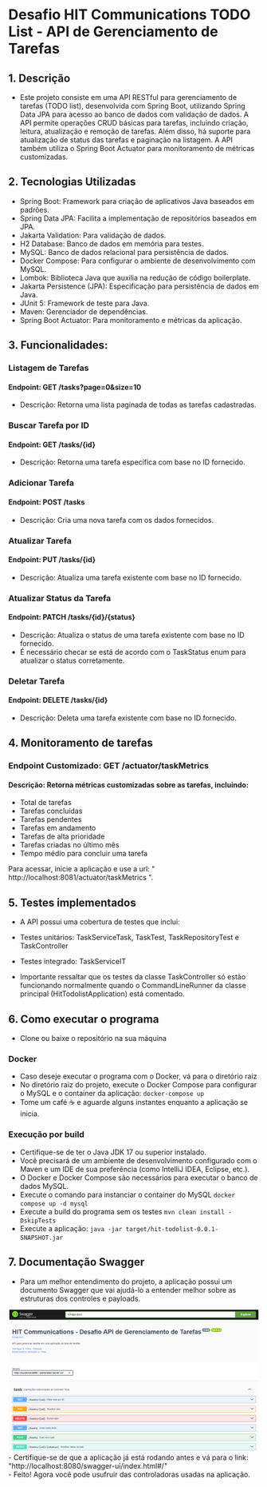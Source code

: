 # Desafio HIT Communications TODO List - API de Gerenciamento de Tarefas

## 1. Descrição
- Este projeto consiste em uma API RESTful para gerenciamento de tarefas (TODO list), desenvolvida com Spring Boot, utilizando Spring Data JPA para acesso ao banco de dados com validação de dados. A API permite operações CRUD básicas para tarefas, incluindo criação, leitura, atualização e remoção de tarefas. Além disso, há suporte para atualização de status das tarefas e paginação na listagem. A API também utiliza o Spring Boot Actuator para monitoramento de métricas customizadas.

## 2. Tecnologias Utilizadas
- Spring Boot: Framework para criação de aplicativos Java baseados em padrões.
- Spring Data JPA: Facilita a implementação de repositórios baseados em JPA.
- Jakarta Validation: Para validação de dados.
- H2 Database: Banco de dados em memória para testes.
- MySQL: Banco de dados relacional para persistência de dados.
- Docker Compose: Para configurar o ambiente de desenvolvimento com MySQL.
- Lombok: Biblioteca Java que auxilia na redução de código boilerplate.
- Jakarta Persistence (JPA): Especificação para persistência de dados em Java.
- JUnit 5: Framework de teste para Java.
- Maven: Gerenciador de dependências.
- Spring Boot Actuator: Para monitoramento e métricas da aplicação.

## 3. Funcionalidades:
### Listagem de Tarefas

#### Endpoint: GET /tasks?page=0&size=10
- Descrição: Retorna uma lista paginada de todas as tarefas cadastradas.

### Buscar Tarefa por ID
#### Endpoint: GET /tasks/{id}
- Descrição: Retorna uma tarefa específica com base no ID fornecido.

### Adicionar Tarefa
#### Endpoint: POST /tasks
- Descrição: Cria uma nova tarefa com os dados fornecidos.

### Atualizar Tarefa
#### Endpoint: PUT /tasks/{id}
- Descrição: Atualiza uma tarefa existente com base no ID fornecido.

### Atualizar Status da Tarefa
#### Endpoint: PATCH /tasks/{id}/{status}
- Descrição: Atualiza o status de uma tarefa existente com base no ID fornecido.
- É necessário checar se está de acordo com o TaskStatus enum para atualizar o status corretamente.

### Deletar Tarefa
#### Endpoint: DELETE /tasks/{id}
- Descrição: Deleta uma tarefa existente com base no ID fornecido.

## 4. Monitoramento de tarefas
### Endpoint Customizado: GET /actuator/taskMetrics
#### Descrição: Retorna métricas customizadas sobre as tarefas, incluindo:
- Total de tarefas
- Tarefas concluídas
- Tarefas pendentes
- Tarefas em andamento
- Tarefas de alta prioridade
- Tarefas criadas no último mês
- Tempo médio para concluir uma tarefa

Para acessar, inicie a aplicação e use a url: "<a> http://localhost:8081/actuator/taskMetrics </a>".

## 5. Testes implementados
- A API possui uma cobertura de testes que inclui:
- Testes unitários: TaskServiceTask, TaskTest, TaskRepositoryTest e TaskController
- Testes integrado: TaskServiceIT

- Importante ressaltar que os testes da classe TaskController só estão funcionando normalmente quando o CommandLineRunner da classe principal (HitTodolistApplication) está comentado. 

## 6. Como executar o programa
- Clone ou baixe o repositório  na sua máquina

### Docker
- Caso deseje executar o programa com o Docker, vá para o diretório raiz
- No diretório raiz do projeto, execute o Docker Compose para configurar o MySQL e o container da aplicação: `docker-compose up`
- Tome um café ☕ e aguarde alguns instantes enquanto a aplicação se inicia.

### Execução por build
- Certifique-se de ter o Java JDK 17 ou superior instalado.
- Você precisará de um ambiente de desenvolvimento configurado com o Maven e um IDE de sua preferência (como IntelliJ IDEA, Eclipse, etc.).
- O Docker e Docker Compose são necessários para executar o banco de dados MySQL.
- Execute o comando para instanciar o container do MySQL `docker compose up -d mysql`
- Execute a build do programa sem os testes `mvn clean install -DskipTests`
- Execute a aplicação: `java -jar target/hit-todolist-0.0.1-SNAPSHOT.jar`

## 7. Documentação Swagger
- Para um melhor entendimento do projeto, a aplicação possui um documento Swagger que vai ajudá-lo a entender melhor sobre as estruturas dos controles e payloads. 
<div align="center">
    <img src="hit_todo_swagger.png" alt="Imagem do doc swagger da API" width="500px" />
</div>
- Certifique-se de que a aplicação já está rodando antes e vá para o link: <a> "http://localhost:8080/swagger-ui/index.html#/" </a>
<br />
- Feito! Agora você pode usufruir das controladoras usadas na aplicação.
